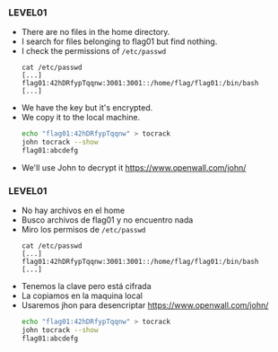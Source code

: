 ### LEVEL01
- There are no files in the home directory.
- I search for files belonging to flag01 but find nothing.
- I check the permissions of `/etc/passwd`
    ```
    cat /etc/passwd
    [...]
    flag01:42hDRfypTqqnw:3001:3001::/home/flag/flag01:/bin/bash
    [...]
    ```
- We have the key but it's encrypted.
- We copy it to the local machine.
    ```bash
    echo "flag01:42hDRfypTqqnw" > tocrack
    john tocrack --show
    flag01:abcdefg
    ```
- We'll use John to decrypt it https://www.openwall.com/john/

### LEVEL01
- No hay archivos en el home
- Busco archivos de flag01 y no encuentro nada
- Miro los permisos de `/etc/passwd`
    ```
    cat /etc/passwd
    [...]
    flag01:42hDRfypTqqnw:3001:3001::/home/flag/flag01:/bin/bash
    [...]
    ```
- Tenemos la clave pero está cifrada
- La copiamos en la maquina local
- Usaremos jhon para desencriptar https://www.openwall.com/john/
    ```bash
    echo "flag01:42hDRfypTqqnw" > tocrack
    john tocrack --show
    flag01:abcdefg
    ```
